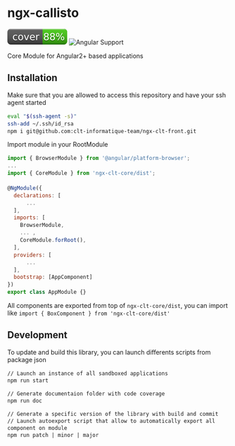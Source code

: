# ngx-callisto

![Coverage Status](./documentation/badge.svg)
![Angular Support](https://img.shields.io/badge/angular-%3E5.x-blue.svg?style=flat-square)

Core Module for Angular2+ based applications

## Installation 
Make sure that you are allowed to access this repository and have your ssh agent started
```bash
eval "$(ssh-agent -s)"
ssh-add ~/.ssh/id_rsa
npm i git@github.com:clt-informatique-team/ngx-clt-front.git
```

Import module in your RootModule
```javascript
import { BrowserModule } from '@angular/platform-browser';
...
import { CoreModule } from 'ngx-clt-core/dist';

@NgModule({
  declarations: [
      ...
  ],
  imports: [
    BrowserModule,
    ... ,
    CoreModule.forRoot(),
  ],
  providers: [
      ...
  ],
  bootstrap: [AppComponent]
})
export class AppModule {}
```
All components are exported from top of ``` ngx-clt-core/dist ```, you can import like ``` import { BoxComponent } from 'ngx-clt-core/dist' ```

## Development

To update and build this library, you can launch differents scripts from package json

```
// Launch an instance of all sandboxed applications
npm run start
```
```
// Generate documentaion folder with code coverage
npm run doc
```
```
// Generate a specific version of the library with build and commit
// Launch autoexport script that allow to automatically export all component on module
npm run patch | minor | major
```
